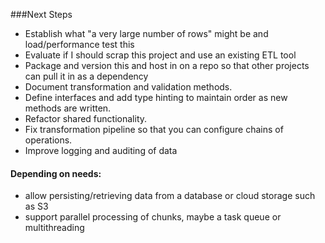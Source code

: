 ###Next Steps
* Establish what "a very large number of rows" might be and load/performance test this
* Evaluate if I should scrap this project and use an existing ETL tool
* Package and version this and host in on a repo so that other projects can pull it in as a dependency
* Document transformation and validation methods. 
* Define interfaces and add type hinting to maintain order as new methods are written. 
* Refactor shared functionality. 
* Fix transformation pipeline so that you can configure chains of operations.
* Improve logging and auditing of data 
#### Depending on needs:
* allow persisting/retrieving data from a database or cloud storage such as S3
* support parallel processing of chunks, maybe a task queue or multithreading
